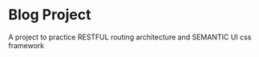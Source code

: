 <h1>Blog Project</h1>
A project to practice RESTFUL routing architecture and SEMANTIC UI css framework
